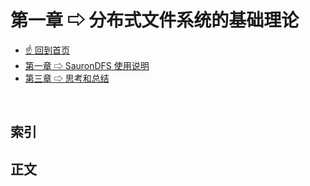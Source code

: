 # 第一章 ⇨ 分布式文件系统的基础理论

- [☝ 回到首页](https://github.com/WGrape/SauronDFS)
- [第一章 ⇨ SauronDFS 使用说明](./README.chapter1.md)
- [第三章 ⇨ 思考和总结](./README.chapter3.md)

<br/>

## 索引



## 正文
